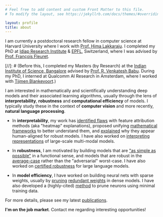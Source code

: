 ```yaml
---
# Feel free to add content and custom Front Matter to this file.
# To modify the layout, see https://jekyllrb.com/docs/themes/#overriding-theme-defaults

layout: profile
title: about
---
```



I am currently a postdoctoral research fellow in computer science at Harvard University where I work with [Prof. Hima Lakkaraju](https://himalakkaraju.github.io/). I completed my PhD at [Idiap Research Institute](http://www.idiap.ch/en) & [EPFL](http://epfl.ch/), Switzerland, where I was advised by [Prof. François Fleuret](https://www.idiap.ch/~fleuret/). 

[//]: # (Before this, I completed my Masters (by Research) at the [Indian Institute of Science, Bangalore](http://www.iisc.ac.in/) advised by [Prof. R. Venkatesh Babu](http://cds.iisc.ac.in/faculty/venky/). During my PhD, I interned at Qualcomm AI Research in Amsterdam, where I worked with [Tijmen Blankevoort](https://www.linkedin.com/in/tijmen-blankevoort-a5633a24/).)

I am interested in mathematically and scientifically understanding deep models and their associated learning algorithms, usually through the lens of **interpretability**, **robustness** and **computational efficiency** of models. I typically study these in the context of **computer vision** and more recently, **natural language processing**. 

- In **interpretability**, my work has [identified flaws](https://openreview.net/forum?id=dYeAHXnpWJ4) with feature attribution methods (aka "heatmap" explanations), proposed unifying [mathematical frameworks](https://arxiv.org/abs/2206.01254) to better understand them, and [explained](https://arxiv.org/abs/2305.19101) why they appear human-aligned for robust models. I have also worked on [interpreting representations](https://arxiv.org/abs/2402.10376) of large-scale multi-modal models.

- In **robustness**, I am motivated by building models that are ["as simple as possible"](https://arxiv.org/abs/2206.07144) in a functional sense, and models that are robust in the [average-case](https://arxiv.org/abs/2307.13885) rather than the "adversarial" worst-case. I have also worked on [certified robustness](https://arxiv.org/abs/2309.02705) for large language models.

- In **model efficiency**, I have worked on building neural nets with sparse weights, usually by [pruning](https://openaccess.thecvf.com/content/CVPR2022W/ECV/html/Srinivas_Cyclical_Pruning_for_Sparse_Neural_Networks_CVPRW_2022_paper.html) [redundant weights](https://arxiv.org/abs/1611.06694) in dense models. I have also developed a (highly-cited) [method](https://arxiv.org/abs/1507.06149) to prune neurons using minimal training data.

For more details, please see my latest <a href="/publications.html">publications</a>.

<p style="border-width:1px; border-style:none; border-radius: 5%">
<b>I'm on the job market</b>. Contact me regarding interesting opportunities!
</p>




